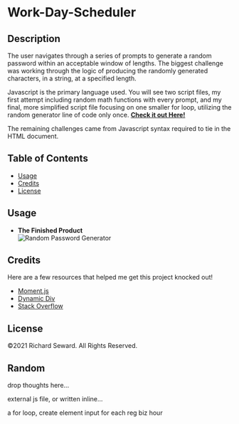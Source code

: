 # Work-Day-Scheduler

## Description
The user navigates through a series of prompts to generate a random password within an acceptable window of lengths. The biggest challenge was working through the logic of producing the randomly generated characters, in a string, at a specified length.

Javascript is the primary language used. You will see two script files, my first attempt including random math functions with every prompt, and my final, more simplified script file focusing on one smaller for loop, utilizing the random generator line of code only once.
**[Check it out Here!](https://raseward14.github.io/Work-Day-Scheduler/)**

The remaining challenges came from Javascript syntax required to tie in the HTML document.

## Table of Contents
* [Usage](#usage)
* [Credits](#credits)
* [License](#license)

## Usage
* **The Finished Product**  
![Random Password Generator](assets/images/randompasswordgenerator.png)

## Credits
Here are a few resources that helped me get this project knocked out!
* [Moment.js](https://momentjs.com/)
* [Dynamic Div](https://video.search.yahoo.com/search/video;_ylt=Awr9DuKrdxVguCAAZWZXNyoA;_ylu=Y29sbwNncTEEcG9zAzEEdnRpZAMEc2VjA3Nj?p=how+to+create+id%27s+in+for+loop+jquery&fr=mcafee#id=2&vid=9a04d345a23e586053974b989fcc6d06&action=view)
* [Stack Overflow](https://stackoverflow.com/questions/5037854/use-jquery-to-get-siblings)

## License
©2021 Richard Seward. All Rights Reserved.

## Random
drop thoughts here...

external js file, or written inline...

a for loop, create element input for each reg biz hour
